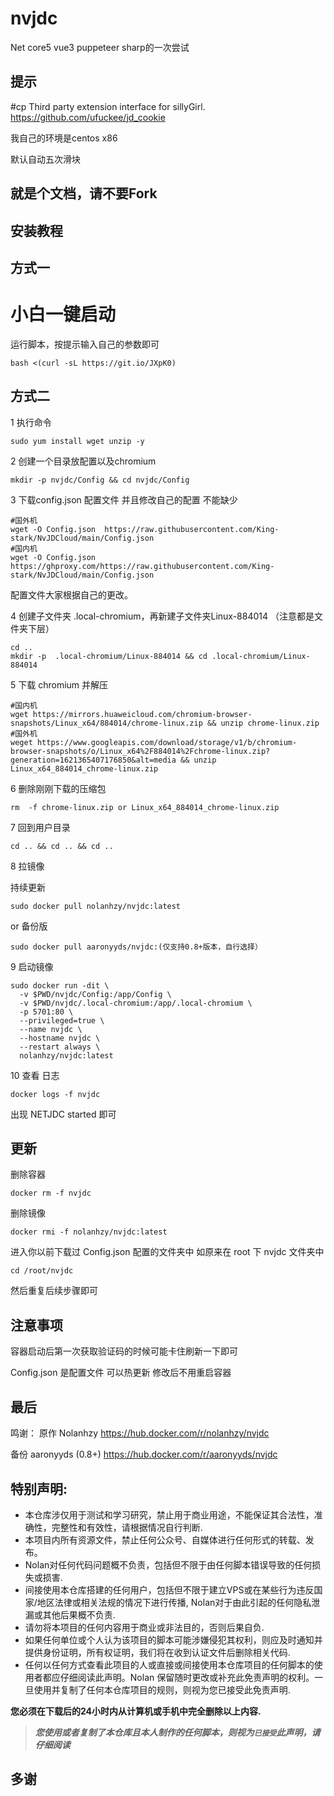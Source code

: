 # nvjdc

Net core5  vue3 puppeteer sharp的一次尝试

## 提示
#cp 
Third party extension interface for sillyGirl.
https://github.com/ufuckee/jd_cookie

我自己的环境是centos x86

默认自动五次滑块

## 就是个文档，请不要Fork


## 安装教程   

## 方式一
# 小白一键启动
运行脚本，按提示输入自己的参数即可

```
bash <(curl -sL https://git.io/JXpK0)
```

## 方式二

1 执行命令

```
sudo yum install wget unzip -y
```

2 创建一个目录放配置以及chromium

```
mkdir -p nvjdc/Config && cd nvjdc/Config
```

3 下载config.json 配置文件 并且修改自己的配置 不能缺少

```
#国外机
wget -O Config.json  https://raw.githubusercontent.com/King-stark/NvJDCloud/main/Config.json
#国内机
wget -O Config.json   https://ghproxy.com/https://raw.githubusercontent.com/King-stark/NvJDCloud/main/Config.json
```
配置文件大家根据自己的更改。

4 创建子文件夹 .local-chromium，再新建子文件夹Linux-884014 （注意都是文件夹下层）

```
cd ..
mkdir -p  .local-chromium/Linux-884014 && cd .local-chromium/Linux-884014
```

5 下载 chromium 并解压

```
#国内机
wget https://mirrors.huaweicloud.com/chromium-browser-snapshots/Linux_x64/884014/chrome-linux.zip && unzip chrome-linux.zip
#国外机
weget https://www.googleapis.com/download/storage/v1/b/chromium-browser-snapshots/o/Linux_x64%2F884014%2Fchrome-linux.zip?generation=1621365407176850&alt=media && unzip Linux_x64_884014_chrome-linux.zip
```

6 删除刚刚下载的压缩包

```
rm  -f chrome-linux.zip or Linux_x64_884014_chrome-linux.zip
```

7 回到用户目录

```
cd .. && cd .. && cd ..
```

8 拉镜像

 持续更新

```
sudo docker pull nolanhzy/nvjdc:latest
```
or 备份版

```
sudo docker pull aaronyyds/nvjdc:(仅支持0.8+版本，自行选择）
```

9 启动镜像

```
sudo docker run -dit \
  -v $PWD/nvjdc/Config:/app/Config \
  -v $PWD/nvjdc/.local-chromium:/app/.local-chromium \
  -p 5701:80 \
  --privileged=true \
  --name nvjdc \
  --hostname nvjdc \
  --restart always \
  nolanhzy/nvjdc:latest
```

10 查看 日志

```
docker logs -f nvjdc 

```

出现 NETJDC  started 即可

## 更新

删除容器

```
docker rm -f nvjdc 
```

删除镜像

```
docker rmi -f nolanhzy/nvjdc:latest
```

进入你以前下载过 Config.json 配置的文件夹中
如原来在 root 下 nvjdc 文件夹中

```
cd /root/nvjdc 
```

然后重复后续步骤即可

## 注意事项

容器启动后第一次获取验证码的时候可能卡住刷新一下即可

Config.json 是配置文件 可以热更新 修改后不用重启容器

## 最后

鸣谢：
原作 Nolanhzy
https://hub.docker.com/r/nolanhzy/nvjdc

备份 aaronyyds (0.8+)
https://hub.docker.com/r/aaronyyds/nvjdc



## 特别声明:

* 本仓库涉仅用于测试和学习研究，禁止用于商业用途，不能保证其合法性，准确性，完整性和有效性，请根据情况自行判断.
* 本项目内所有资源文件，禁止任何公众号、自媒体进行任何形式的转载、发布。
* Nolan对任何代码问题概不负责，包括但不限于由任何脚本错误导致的任何损失或损害.
* 间接使用本仓库搭建的任何用户，包括但不限于建立VPS或在某些行为违反国家/地区法律或相关法规的情况下进行传播, Nolan对于由此引起的任何隐私泄漏或其他后果概不负责.
* 请勿将本项目的任何内容用于商业或非法目的，否则后果自负.
* 如果任何单位或个人认为该项目的脚本可能涉嫌侵犯其权利，则应及时通知并提供身份证明，所有权证明，我们将在收到认证文件后删除相关代码.
* 任何以任何方式查看此项目的人或直接或间接使用本仓库项目的任何脚本的使用者都应仔细阅读此声明。Nolan 保留随时更改或补充此免责声明的权利。一旦使用并复制了任何本仓库项目的规则，则视为您已接受此免责声明.

**您必须在下载后的24小时内从计算机或手机中完全删除以上内容.**  </br>

> ***您使用或者复制了本仓库且本人制作的任何脚本，则视为`已接受`此声明，请仔细阅读***

## 多谢
